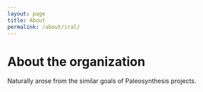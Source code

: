 ```yaml
---
layout: page
title: About 
permalink: /about/iral/
---
```


# About the organization 

Naturally arose from the similar goals of Paleosynthesis projects. 
